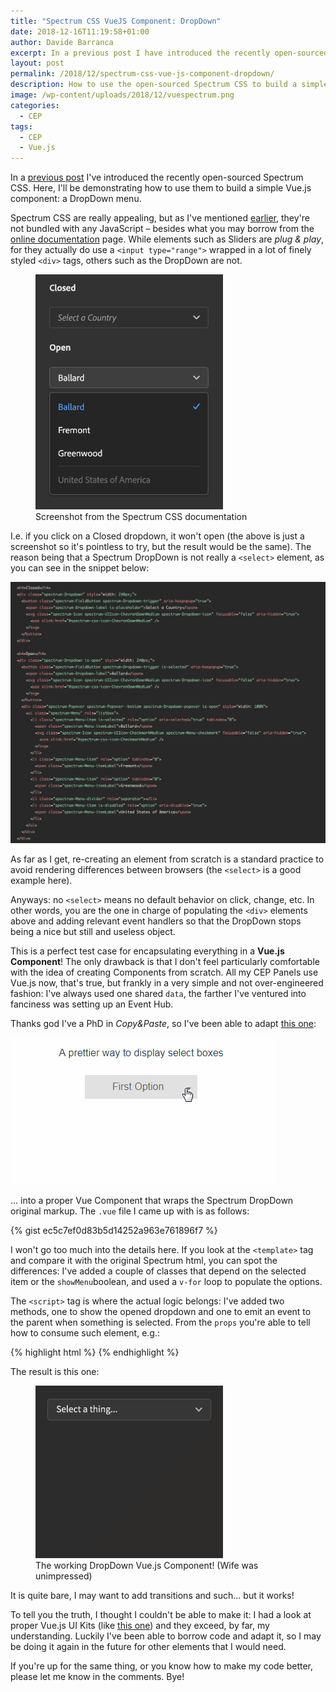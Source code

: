 ```yaml
---
title: "Spectrum CSS VueJS Component: DropDown"
date: 2018-12-16T11:19:58+01:00
author: Davide Barranca
excerpt: In a previous post I have introduced the recently open-sourced Spectrum CSS. Here, I'll be demonstrating how to use them to build a simple VueJS DropDown component
layout: post
permalink: /2018/12/spectrum-css-vue-js-component-dropdown/
description: How to use the open-sourced Spectrum CSS to build a simple VueJS DropDown component
image: /wp-content/uploads/2018/12/vuespectrum.png
categories:
  - CEP
tags:
  - CEP
  - Vue.js
---
```


In a [previous post](/2018/11/adobe-spectrum-css-open-sourced/) I've introduced the recently open-sourced Spectrum CSS. Here, I'll be demonstrating how to use them to build a simple Vue.js component: a DropDown menu.

Spectrum CSS are really appealing, but as I've mentioned [earlier](/2018/11/adobe-spectrum-css-open-sourced/), they're not bundled with any JavaScript – besides what you may borrow from the [online documentation](http://opensource.adobe.com/spectrum-css) page. While elements such as Sliders are _plug & play_, for they actually do use a `<input type="range">` wrapped in a lot of finely styled `<div>` tags, others such as the DropDown are not.

<figure>
	<img width="300" src="/wp-content/uploads/2018/12/dropdown.gif" />
	<figcaption>Screenshot from the Spectrum CSS documentation</figcaption>
</figure>

I.e. if you click on a Closed dropdown, it won't open (the above is just a screenshot so it's pointless to try, but the result would be the same). The reason being that a Spectrum DropDown is not really a `<select>` element, as you can see in the snippet below:

![The Spectrum code that renders a DropDown](/wp-content/uploads/2018/12/code.png)

As far as I get, re-creating an element from scratch is a standard practice to avoid rendering differences between browsers (the `<select>` is a good example here).

Anyways: no `<select>` means no default behavior on click, change, etc. In other words, you are the one in charge of populating the `<div>` elements above and adding relevant event handlers so that the DropDown stops being a nice but still and useless object.

This is a perfect test case for encapsulating everything in a **Vue.js Component**! The only drawback is that I don't feel particularly comfortable with the idea of creating Components from scratch. All my CEP Panels use Vue.js now, that's true, but frankly in a very simple and not over-engineered fashion: I've always used one shared `data`, the farther I've ventured into fanciness was setting up an Event Hub.

Thanks god I've a PhD in _Copy&Paste_, so I've been able to adapt [this one](https://vuejsexamples.com/a-prettier-way-to-display-select-boxes/):

![](/wp-content/uploads/2018/12/display-select-boxes.gif)

... into a proper Vue Component that wraps the Spectrum DropDown original markup. The `.vue` file I came up with is as follows:

{% gist ec5c7ef0d83b5d14252a963e761896f7 %}

I won't go too much into the details here. If you look at the `<template>` tag and compare it with the original Spectrum html, you can spot the differences: I've added a couple of classes that depend on the selected item or the `showMenu`boolean, and used a `v-for` loop to populate the options.

The `<script>` tag is where the actual logic belongs: I've added two methods, one to show the opened dropdown and one to emit an event to the parent when something is selected. From the `props` you're able to tell how to consume such element, e.g.:

{% highlight html %}
<drop-down :options="arrayOfObjects" v-on:updateOption="methodToRunOnSelect" placeholder="Select a thing..."/>
{% endhighlight %}

The result is this one:

<figure>
	<img width="300" src="/wp-content/uploads/2018/12/WorkingDropDown.gif" />
	<figcaption>The working DropDown Vue.js Component! (Wife was unimpressed)</figcaption>
</figure>

It is quite bare, I may want to add transitions and such... but it works!

To tell you the truth, I thought I couldn't be able to make it: I had a look at proper Vue.js UI Kits (like [this one](https://vuikit.js.org/)) and they exceed, by far, my understanding. Luckily I've been able to borrow code and adapt it, so I may be doing it again in the future for other elements that I would need.

If you're up for the same thing, or you know how to make my code better, please let me know in the comments. Bye!
